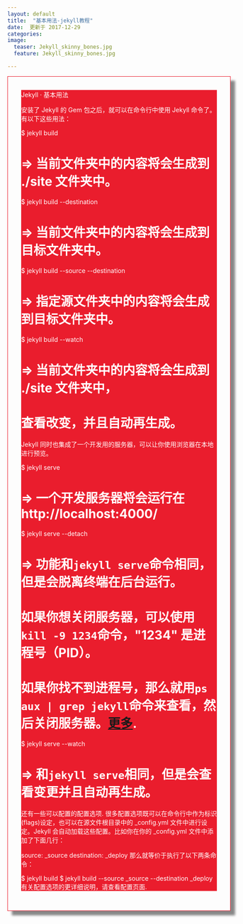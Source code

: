 ```yaml
---
layout: default
title:  "基本用法-jekyll教程"
date:  更新于 2017-12-29
categories: 
image:
  teaser: Jekyll_skinny_bones.jpg
  feature: Jekyll_skinny_bones.jpg

---
```

<div class="row img-rounded" style="padding:30px; box-shadow: 10px 10px 5px #888888; border: 1px solid #EA1D2D;">
<div class="col-md-12">
<div style="background: #EA1D2D; color:white" class="btn" markdown="1">
Jekyll · 基本用法


安装了 Jekyll 的 Gem 包之后，就可以在命令行中使用 Jekyll 命令了。有以下这些用法：

$ jekyll build
# => 当前文件夹中的内容将会生成到 ./site 文件夹中。

$ jekyll build --destination <destination>
# => 当前文件夹中的内容将会生成到目标文件夹<destination>中。

$ jekyll build --source <source> --destination <destination>
# => 指定源文件夹<source>中的内容将会生成到目标文件夹<destination>中。

$ jekyll build --watch
# => 当前文件夹中的内容将会生成到 ./site 文件夹中，
#    查看改变，并且自动再生成。
Jekyll 同时也集成了一个开发用的服务器，可以让你使用浏览器在本地进行预览。

$ jekyll serve
# => 一个开发服务器将会运行在 http://localhost:4000/

$ jekyll serve --detach
# => 功能和`jekyll serve`命令相同，但是会脱离终端在后台运行。
#    如果你想关闭服务器，可以使用`kill -9 1234`命令，"1234" 是进程号（PID）。
#    如果你找不到进程号，那么就用`ps aux | grep jekyll`命令来查看，然后关闭服务器。[更多](http://unixhelp.ed.ac.uk/shell/jobz5.html).

$ jekyll serve --watch
# => 和`jekyll serve`相同，但是会查看变更并且自动再生成。
还有一些可以配置的配置选项. 很多配置选项既可以在命令行中作为标识(flags)设定，也可以在源文件根目录中的 _config.yml 文件中进行设定。Jekyll 会自动加载这些配置。比如你在你的 _config.yml 文件中添加了下面几行：

source:      _source
destination: _deploy
那么就等价于执行了以下两条命令：

$ jekyll build
$ jekyll build --source _source --destination _deploy
有关配置选项的更详细说明，请查看配置页面.
</div>
</div>
